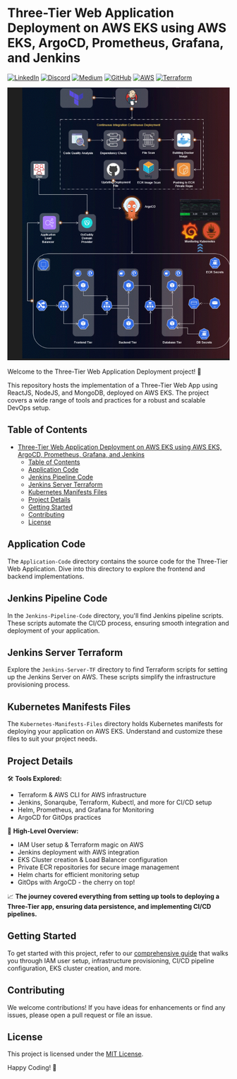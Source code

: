 # Three-Tier Web Application Deployment on AWS EKS using AWS EKS, ArgoCD, Prometheus, Grafana, and Jenkins
[![LinkedIn](https://img.shields.io/badge/Connect%20with%20me%20on-LinkedIn-blue.svg)](https://www.linkedin.com/in/aman-devops/)
[![Discord](https://img.shields.io/badge/Discord-7289DA?style=for-the-badge&logo=discord&logoColor=white)](https://discord.com/invite/jdzF8kTtw2)
[![Medium](https://img.shields.io/badge/Medium-12100E?style=for-the-badge&logo=medium&logoColor=white)](https://medium.com/@amanpathakdevops)
[![GitHub](https://img.shields.io/github/stars/AmanPathak-DevOps.svg?style=social)](https://github.com/AmanPathak-DevOps)
[![AWS](https://img.shields.io/badge/AWS-%F0%9F%9B%A1-orange)](https://aws.amazon.com)
[![Terraform](https://img.shields.io/badge/Terraform-%E2%9C%A8-lightgrey)](https://www.terraform.io)

![Three-Tier Banner](assets/image.png)

Welcome to the Three-Tier Web Application Deployment project! 🚀

This repository hosts the implementation of a Three-Tier Web App using ReactJS, NodeJS, and MongoDB, deployed on AWS EKS. The project covers a wide range of tools and practices for a robust and scalable DevOps setup.

## Table of Contents
- [Three-Tier Web Application Deployment on AWS EKS using AWS EKS, ArgoCD, Prometheus, Grafana, and Jenkins](#three-tier-web-application-deployment-on-aws-eks-using-aws-eks-argocd-prometheus-grafana-andjenkins)
  - [Table of Contents](#table-of-contents)
  - [Application Code](#application-code)
  - [Jenkins Pipeline Code](#jenkins-pipeline-code)
  - [Jenkins Server Terraform](#jenkins-server-terraform)
  - [Kubernetes Manifests Files](#kubernetes-manifests-files)
  - [Project Details](#project-details)
  - [Getting Started](#getting-started)
  - [Contributing](#contributing)
  - [License](#license)

## Application Code
The `Application-Code` directory contains the source code for the Three-Tier Web Application. Dive into this directory to explore the frontend and backend implementations.

## Jenkins Pipeline Code
In the `Jenkins-Pipeline-Code` directory, you'll find Jenkins pipeline scripts. These scripts automate the CI/CD process, ensuring smooth integration and deployment of your application.

## Jenkins Server Terraform
Explore the `Jenkins-Server-TF` directory to find Terraform scripts for setting up the Jenkins Server on AWS. These scripts simplify the infrastructure provisioning process.

## Kubernetes Manifests Files
The `Kubernetes-Manifests-Files` directory holds Kubernetes manifests for deploying your application on AWS EKS. Understand and customize these files to suit your project needs.

## Project Details
🛠️ **Tools Explored:**
- Terraform & AWS CLI for AWS infrastructure
- Jenkins, Sonarqube, Terraform, Kubectl, and more for CI/CD setup
- Helm, Prometheus, and Grafana for Monitoring
- ArgoCD for GitOps practices

🚢 **High-Level Overview:**
- IAM User setup & Terraform magic on AWS
- Jenkins deployment with AWS integration
- EKS Cluster creation & Load Balancer configuration
- Private ECR repositories for secure image management
- Helm charts for efficient monitoring setup
- GitOps with ArgoCD - the cherry on top!

📈 **The journey covered everything from setting up tools to deploying a Three-Tier app, ensuring data persistence, and implementing CI/CD pipelines.**

## Getting Started
To get started with this project, refer to our [comprehensive guide](https://amanpathakdevops.medium.com/advanced-end-to-end-devsecops-kubernetes-three-tier-project-using-aws-eks-argocd-prometheus-fbbfdb956d1a) that walks you through IAM user setup, infrastructure provisioning, CI/CD pipeline configuration, EKS cluster creation, and more.

## Contributing
We welcome contributions! If you have ideas for enhancements or find any issues, please open a pull request or file an issue.

## License
This project is licensed under the [MIT License](LICENSE).

Happy Coding! 🚀
